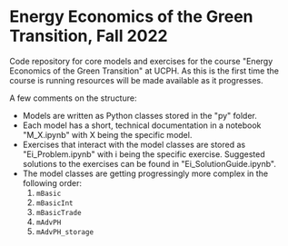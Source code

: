 # Energy Economics of the Green Transition, Fall 2022
Code repository for core models and exercises for the course "Energy Economics of the Green Transition" at UCPH. As this is the first time the course is running resources will be made available as it progresses. 

A few comments on the structure:
- Models are written as Python classes stored in the "py" folder. 
- Each model has a short, technical documentation in a notebook "M_X.ipynb" with X being the specific model.
- Exercises that interact with the model classes are stored as "Ei_Problem.ipynb" with i being the specific exercise. Suggested solutions to the exercises can be found in "Ei_SolutionGuide.ipynb".
- The model classes are getting progressingly more complex in the following order:
  1. ```mBasic```
  2. ```mBasicInt```
  3. ```mBasicTrade```
  4. ```mAdvPH```
  5. ```mAdvPH_storage```

